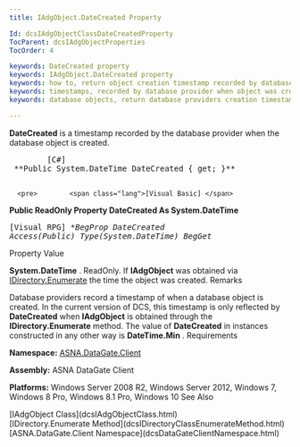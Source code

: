 ```yaml
---
title: IAdgObject.DateCreated Property

Id: dcsIAdgObjectClassDateCreatedProperty
TocParent: dcsIAdgObjectProperties
TocOrder: 4

keywords: DateCreated property
keywords: IAdgObject.DateCreated property
keywords: how to, return object creation timestamp recorded by database provider
keywords: timestamps, recorded by database provider when object was created
keywords: database objects, return database providers creation timestamp

---
```


**DateCreated** is a timestamp recorded by the database provider when the database object is created.
<pre>        <span class="lang">[C#]</span>
 **Public System.DateTime DateCreated { get; }** 
      </pre>
      <pre>        <span class="lang">[Visual Basic] </span>
 **Public ReadOnly Property DateCreated As System.DateTime** 
      </pre>
      <pre class="prettyprint">
        <span class="lang">[Visual RPG]</span>
 **BegProp DateCreated Access(*Public) Type(System.DateTime)
   BegGet** 
      </pre>

Property Value

**System.DateTime** . ReadOnly. If **IAdgObject** was obtained via [IDirectory.Enumerate](dcsIDirectoryClassEnumerateMethod.html) the time the object was created. 
Remarks

Database providers record a timestamp of when a database object is created. In the current version of DCS, this timestamp is only reflected by **DateCreated** when **IAdgObject** is obtained through the **IDirectory.Enumerate** method. The value of **DateCreated** in instances constructed in any other way is **DateTime.Min** .
Requirements

**Namespace:** [ASNA.DataGate.Client](dcsDataGateClientNamespace.html) 

**Assembly:** ASNA DataGate Client

**Platforms:** Windows Server 2008 R2, Windows Server 2012, Windows 7, Windows 8 Pro, Windows 8.1 Pro, Windows 10
See Also

<dl />
      [IAdgObject Class](dcsIAdgObjectClass.html)
      <br />
      [IDirectory.Enumerate Method](dcsIDirectoryClassEnumerateMethod.html)
      <br />
      [ASNA.DataGate.Client Namespace](dcsDataGateClientNamespace.html)

